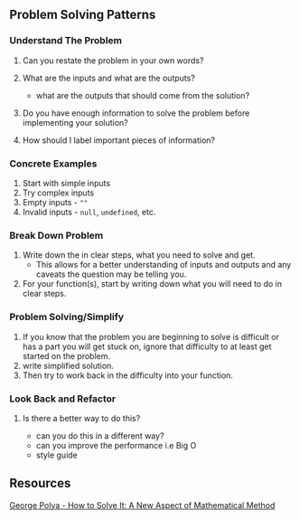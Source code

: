 ## Problem Solving Patterns

### Understand The Problem

1. Can you restate the problem in your own words?

2. What are the inputs and what are the outputs?

   - what are the outputs that should come from the solution?

3. Do you have enough information to solve the problem before implementing your solution?

4. How should I label important pieces of information?

### Concrete Examples

1. Start with simple inputs
2. Try complex inputs
3. Empty inputs - `""`
4. Invalid inputs - `null`, `undefined`, etc.

### Break Down Problem

1. Write down the in clear steps, what you need to solve and get.
   - This allows for a better understanding of inputs and outputs and any caveats the question may be telling you.
2. For your function(s), start by writing down what you will need to do in clear steps.

### Problem Solving/Simplify

1. If you know that the problem you are beginning to solve is difficult or has a part you will get stuck on, ignore that difficulty to at least get started on the problem.
2. write simplified solution.
3. Then try to work back in the difficulty into your function.

### Look Back and Refactor

1. Is there a better way to do this?

   - can you do this in a different way?
   - can you improve the performance i.e Big O
   - style guide

## Resources

[George Polya - How to Solve It: A New Aspect of Mathematical Method](https://www.amazon.com/How-Solve-Mathematical-Princeton-Science/dp/069111966X)
